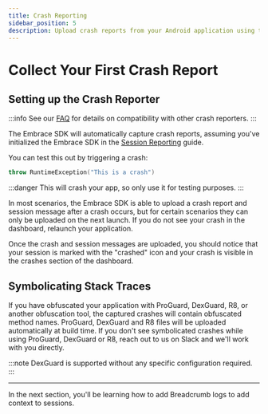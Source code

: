 ```yaml
---
title: Crash Reporting
sidebar_position: 5
description: Upload crash reports from your Android application using the Embrace SDK
---
```


# Collect Your First Crash Report

##  Setting up the Crash Reporter

:::info
See our [FAQ](/android/faq#crashes-and-anrs) for details on compatibility with other crash reporters.
:::

The Embrace SDK will automatically capture crash reports, assuming you've initialized the Embrace SDK in the [Session Reporting](/android/integration/session-reporting/) guide.

You can test this out by triggering a crash:

```kotlin
throw RuntimeException("This is a crash")
```

:::danger
This will crash your app, so only use it for testing purposes.
:::

In most scenarios, the Embrace SDK is able to upload a crash report and session message after a crash occurs, but for certain scenarios they can only be uploaded on the next launch. If you do not see your crash in the dashboard, relaunch your application.

Once the crash and session messages are uploaded, you should notice that your session is marked with the "crashed" icon and your crash is visible in the crashes section of the dashboard.

## Symbolicating Stack Traces

If you have obfuscated your application with ProGuard, DexGuard, R8, or another obfuscation tool, the captured crashes will contain obfuscated method names. ProGuard, DexGuard and R8 files will be uploaded automatically at build time. If you don't see symbolicated crashes while using ProGuard, DexGuard or R8, reach out to us on Slack and we'll work with you directly.

:::note
DexGuard is supported without any specific configuration required.
:::

---

In the next section, you'll be learning how to add Breadcrumb logs to add context to sessions.
